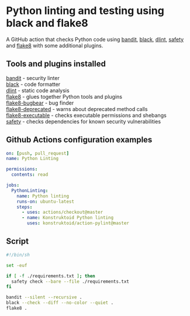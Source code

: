 # Python linting and testing using black and flake8

A GitHub action that checks Python code using [bandit](https://github.com/PyCQA/bandit),
[black](https://github.com/psf/black), [dlint](https://github.com/dlint-py/dlint),
[safety](https://pypi.org/project/safety/) and [flake8](https://gitlab.com/pycqa/flake8)
with some additional plugins.

## Tools and plugins installed

[bandit](https://github.com/PyCQA/bandit) - security linter\
[black](https://github.com/psf/black) - code formatter\
[dlint](https://github.com/dlint-py/dlint) - static code analysis\
[flake8](https://gitlab.com/pycqa/flake8) - glues together Python tools and plugins\
[flake8-bugbear](https://pypi.org/project/flake8-bugbear/) - bug finder\
[flake8-deprecated](https://pypi.org/project/flake8-deprecated/) - warns about deprecated method calls\
[flake8-executable](https://pypi.org/project/flake8-executable/) - checks executable permissions and shebangs\
[safety](https://pypi.org/project/safety/) - checks dependencies for known security vulnerabilities

## Github Actions configuration examples

```yaml
on: [push, pull_request]
name: Python Linting

permissions:
  contents: read

jobs:
  PythonLinting:
    name: Python linting
    runs-on: ubuntu-latest
    steps:
      - uses: actions/checkout@master
      - name: Konstruktoid Python linting
        uses: konstruktoid/action-pylint@master
```

## Script

```sh
#!/bin/sh

set -euf

if [ -f ./requirements.txt ]; then
  safety check --bare --file ./requirements.txt
fi

bandit --silent --recursive .
black --check --diff --no-color --quiet .
flake8 .
```
